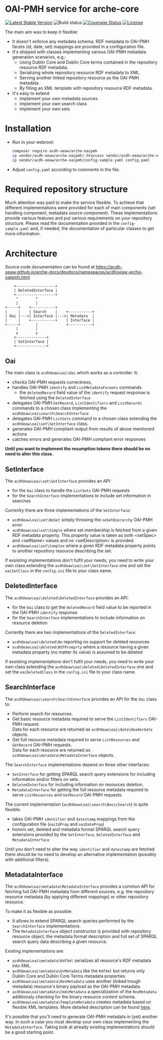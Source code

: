# OAI-PMH service for arche-core

[![Latest Stable Version](https://poser.pugx.org/acdh-oeaw/arche-oaipmh/v/stable)](https://packagist.org/packages/acdh-oeaw/arche-oaipmh)
![Build status](https://github.com/acdh-oeaw/arche-oaipmh/workflows/test/badge.svg?branch=master)
[![Coverage Status](https://coveralls.io/repos/github/acdh-oeaw/arche-oaipmh/badge.svg?branch=master)](https://coveralls.io/github/acdh-oeaw/arche-oaipmh?branch=master)
[![License](https://poser.pugx.org/acdh-oeaw/arche-oaipmh/license)](https://packagist.org/packages/acdh-oeaw/arche-oaipmh)

The main aim was to keep it flexible:

* It doesn't enforce any metadata schema. RDF metadata to OAI-PMH facets (id, date, set) mappings are provided in a configuration file.
* It's shipped with classes implementing various OAI-PMH metadata generation scenarios, e.g.:
    * Using Dublin Core and Dublin Core terms contained in the repository resource RDF metadata.
    * Serializing whole repository resource RDF metadata to XML.
    * Serving another linked repository resource as the OAI-PMH metadata.
    * By filling an XML template with repository resource RDF metadata.
* It's easy to extend
    * implement your own metadata sources
    * implement your own search class
    * implement your own sets

# Installation

* Run in your webroot:
  ```bash
  composer require acdh-oeaw/arche-oaipmh
  cp vendor/acdh-oeaw/arche-oaipmh/.htaccess vendor/acdh-oeaw/arche-oaipmh/index.php .
  cp vendor/acdh-oeaw/arche-oaipmh/config-sample.yaml config.yaml
  ```
* Adjust `config.yaml` according to comments in the file.

# Required repository structure

Much attention was paid to make the service flexible.
To achieve that different implementations were provided for each of main components (set handling component, metadata source component).
These implementations provide various features and put various requirements on your repository structure.
Please read the documentation provided in the `config-sample.yaml` and, if needed, the documentation of particular classes to get more information.

# Architecture

Source code documentation can be found at https://acdh-oeaw.github.io/arche-docs/devdocs/namespaces/acdhoeaw-arche-oaipmh.html

```
    +------------------+
    | DeletedInterface |
    +------------------+
     ^        ^
     |        |
+-----+    +-----------+
|     |    | Search    |    +-----------+
| Oai |--->| Interface |--->| Metadata  |
|     |    +-----------+    | Interface |
+-----+       |             +-----------+
     |        |
     v        v
    +--------------+  
    | SetInterface |
    +--------------+
```

## Oai

The main class is `acdhOeaw\oai\Oai` which works as a controller. It:

* checks OAI-PMH requests correctness, 
* handles OAI-PMH `identify` and `ListMetadataFormats` commands
    * the `deletedRecord` field value of the `identify` request response is
      fetched using the `DeletedInterface`
* delegates OAI-PMH `GetRecord`, `ListIdentifiers` and `ListRecords` commands 
  to a chosen class implementing the `acdhOeaw\oai\search\SearchInterface`
* delegates OAI-PMH `ListSets` command to a chosen class extending the
  `acdhOeaw\oai\set\SetInterface` class.
* generates OAI-PMH compliant output from results of above mentioned actions
* catches errors and generates OAI-PMH compliant error responses

**Until you want to implement the resumption tokens there should be no need to 
alter this class.**

## SetInterface

The `acdhOeaw\oai\set\SetInterface` provides an API:

* for the `Oai` class to handle the `ListSets` OAI-PMH requests
* for the `SearchInterface` implementations to include set information in searches

Currenlty there are three implementations of the `SetInterface`:

* `acdhOeaw\oai\set\NoSet` simply throwing the `noSetHierarchy` OAI-PMH error
* `acdhOeaw\oai\set\Simple` where set membership is fetched from a given RDF
  metadata property. This property value is taken as both &lt;setSpec&gt; and
  &lt;setName&gt; values and no &lt;setDescription&gt; is provided.
* `acdhOeaw\oai\set\Complex` where a given RDF metadata property points to
  another repository resource describing the set.

If exsisting implementations don't fulfil your needs, you need to write your own
class extending the `acdhOeaw\oai\set\SetInterface` one and set the `oaiSetClass`
in the `config.ini` file to your class name.

## DeletedInterface

The `acdhOeaw\oai\deleted\DeletedInterface` provides an API:

* for the `Oai` class to get the `deletedRecord` field value to be reported
  in the OAI-PMH `identify` response
* for the `SearchInterface` implementations to include information on resource
  deletion

Currently there are two implementations of the `DeletedInterface`:

* `acdhOeaw\oai\deleted\No` reporting no support for deleted resources
* `acdhOeaw\oai\deleted\RdfProeprty` where a resource having a given metadata 
  property (no matter its value) is assumed to be deleted

If exsisting implementations don't fulfil your needs, you need to write your own
class extending the `acdhOeaw\oai\deleted\DeletedInterface` one and set the 
`oaiDeletedClass` in the `config.ini` file to your class name.

## SearchInterface

The `acdhOeaw\oai\search\SearchInterface` provides an API for the `Oai` class to:

* Perform search for resources.
* Get basic resource metadata required to serve the `ListIdentifiers` OAI-PMH request.  
  Data for each resource are returned as `acdhOeaw\oai\data\Headerdata` objects.
* Get full resource metadata required to serve `ListResources` and `GetRecord` OAI-PMH requests.  
  Data for each resource are returned as `acdhOeaw\oai\metadata\MetadataInterface` objects.

The `SearchInterface` implementations depend on three other interfaces:

* `SetInterface` for getting SPARQL search query extensions for including
  information and/or filters on sets.
* `DeletedInterface` for including information on resources deletion.
* `MetadataInterface` for getting the full resource metadata required to serve 
  `ListResources` and `GetRecord` OAI-PMH requests.  

The current implementation (`acdhOeaw\oai\search\BasicSearch`) is quite flexible:

* takes OAI-PMH `identifier` and `datestamp` mappings from the configuration file
  (`oaiIdProp` and `oaiDateProp`)
* honors set, deleted and metadata format SPARQL search query extensions 
  provided by the `SetInterface`, `DeletedInterface` and `MetadataInterface`

Until you don't need to alter the way `identifier` and `datestamp` are fetched
there should be no need to develop an alternative implementation (possibly with
additional filters).

## MetadataInterface

The `acdhOeaw\oai\metadata\MetadataInterface` provides a common API for fetching
full OAI-PMH metadata from different sources, e.g. the repository resource
metadata (by applying different mappings) or other repository resource.

To make it as flexible as possible:

* It allows to extend SPARQL search queries performed by the `SearchInterface`
  implementations.
* The `MetadataInterface` object constructor is provided with repository
  resource object, the metadata format description and full set of SPARQL search
  query data describing a given resource.

Existing implementations are:

* `acdhOeaw\oai\metadata\RdfXml` serializes all resource's RDF metadata into XML.
* `acdhOeaw\oai\metadata\DcMetadata` like the `RdfXml` but returns only Dublin Core
  and Dublin Core Terms metadata properties.
* `acdhOeaw\oai\metadata\ResMetadata` uses another (linked trough metadata) 
  resource's binary payload as the OAI-PMH metadata.
* `acdhOeaw\oai\metadata\CmdiMetadata` a specialization of the `ResMetadata`
  additionaly checking for the binary resource content schema.
* `acdhOeaw\oai\metadata\TemplateMetadata` creates metadata based on flexible
  XML templates. More detailed description can be found [here](doc/TemplateMetadata.md).

It's possible that you'll need to generate OAI-PMH metadata in (yet) another way.
In such a case you must develop your own class implementing the `MetadataInterface`.
Taking look at already existing implementations should be a good starting point.
